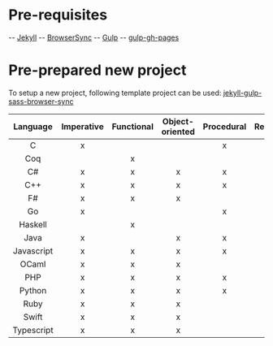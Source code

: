 # Pre-requisites

-- [Jekyll](http://jekyllrb.com/docs/installation/)
-- [BrowserSync](http://www.browsersync.io/#install)
-- [Gulp](https://github.com/gulpjs/gulp/blob/master/docs/getting-started.md)
-- [gulp-gh-pages](https://github.com/shinnn/gulp-gh-pages)


# Pre-prepared new project

To setup a new project, following template project can be used:
[jekyll-gulp-sass-browser-sync](https://github.com/shakyShane/jekyll-gulp-sass-browser-sync)

**Language**|**Imperative**|**Functional**|**Object-oriented**|**Procedural**|**Reflective**|**Event-driven**|**Structured**|**Generic**|**Concurrent**
:-----:|:-----:|:-----:|:-----:|:-----:|:-----:|:-----:|:-----:|:-----:|:-----:
C|x| | |x| | |x| |
Coq| |x| | | | | | |
C#|x|x|x|x|x|x|x|x|x
C++|x|x|x|x| | | |x|
F#|x|x|x| |x| | | |x
Go|x| | |x| | |x| |x
Haskell| |x| | | | | | |
Java|x| |x|x|x| |x|x|x
Javascript|x|x|x|x| |x| | |
OCaml|x|x|x| | | | | |
PHP|x|x|x|x|x| | | |
Python|x|x|x|x|x| | | |
Ruby|x|x|x| |x| | | |
Swift|x|x|x| | | | | |
Typescript|x|x|x| | | |x|x|